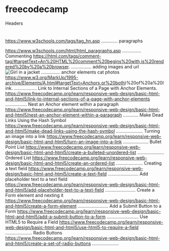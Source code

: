 # freecodecamp
Headers <h1> </h1> https://www.w3schools.com/tags/tag_hn.asp
.............
paragraphs <p> </p> https://www.w3schools.com/html/html_paragraphs.asp
...............
Commenting <!-- --> https://html.com/tags/comment-tag/#targetText=An%20HTML%20comment%20begins%20with,is%20rendered%20by%20a%20browser.
................
adding images and url 
<img src="img_girl.jpg" alt="Girl in a jacket"> 
...............
anchor elements 
<a heref="https://freectaphotoapp.com">cat photos </a> 
https://www.w3.org/MarkUp/1995-archive/Elements/A.html#targetText=Anchors,or%20both)%20of%20a%20link.
..................
Link to Internal Sections of a Page with Anchor Elements.
https://www.freecodecamp.org/learn/responsive-web-design/basic-html-and-html5/link-to-internal-sections-of-a-page-with-anchor-elements
.................
Nest an Anchor element within a paragraph
https://www.freecodecamp.org/learn/responsive-web-design/basic-html-and-html5/nest-an-anchor-element-within-a-paragraph
............
Make Dead Links Using the Hash Symbol
https://www.freecodecamp.org/learn/responsive-web-design/basic-html-and-html5/make-dead-links-using-the-hash-symbol
.....................
Turning an image into a link
https://www.freecodecamp.org/learn/responsive-web-design/basic-html-and-html5/turn-an-image-into-a-link
....................
Bullet Point List
https://www.freecodecamp.org/learn/responsive-web-design/basic-html-and-html5/create-a-bulleted-unordered-list
.....................
Ordered List
https://www.freecodecamp.org/learn/responsive-web-design/basic-html-and-html5/create-an-ordered-list
.....................
Creating a text field
https://www.freecodecamp.org/learn/responsive-web-design/basic-html-and-html5/create-a-text-field
........................
Add placeholder text to a text field
https://www.freecodecamp.org/learn/responsive-web-design/basic-html-and-html5/add-placeholder-text-to-a-text-field
........................
Create a Form element and nexting it
https://www.freecodecamp.org/learn/responsive-web-design/basic-html-and-html5/create-a-form-element
........................
Add a Submit Button to a Form
https://www.freecodecamp.org/learn/responsive-web-design/basic-html-and-html5/add-a-submit-button-to-a-form
.........................
Use HTML5 to Require a Field
https://www.freecodecamp.org/learn/responsive-web-design/basic-html-and-html5/use-html5-to-require-a-field
.....................
Radio Buttons
https://www.freecodecamp.org/learn/responsive-web-design/basic-html-and-html5/create-a-set-of-radio-buttons
.....................
